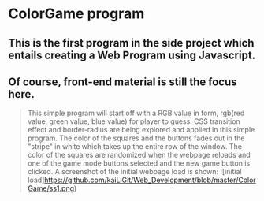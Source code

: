 # ColorGame program 
## This is the first program in the side project which entails creating a Web Program using Javascript. 
## Of course, front-end material is still the focus here. 
> This simple program will start off with a RGB value in form, rgb(red value, green value, blue value) for player to guess. 
> CSS transition effect and border-radius are being explored and applied in this simple program. 
> The color of the squares and the buttons fades out in the "stripe" in white which takes up the entire row of the window. 
> The color of the squares are randomized when the webpage reloads and one of the game mode buttons selected and the new game 
> button is clicked. A screenshot of the initial webpage load is shown: 
![initial load]https://github.com/kaiLiGit/Web_Development/blob/master/ColorGame/ss1.png)
